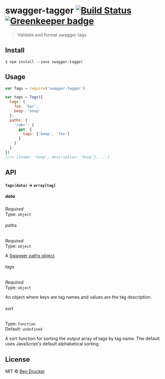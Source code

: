 # swagger-tagger [![Build Status](https://travis-ci.org/bendrucker/swagger-tagger.svg?branch=master)](https://travis-ci.org/bendrucker/swagger-tagger) [![Greenkeeper badge](https://badges.greenkeeper.io/bendrucker/swagger-tagger.svg)](https://greenkeeper.io/)

> Validate and format swagger tags


## Install

```
$ npm install --save swagger-tagger
```


## Usage

```js
var Tags = require('swagger-tagger')

var tags = Tags({
  tags: {
    foo: 'bar',
    beep: 'boop'
  },
  paths: {
    '/abc': {
      get: {
        tags: ['beep', 'foo']
      }
    }
  }
})
//=> [{name: 'beep', description: 'boop'}, ...]
```

## API

#### `Tags(data)` -> `array[tag]`

##### data

*Required*  
Type: `object`

###### paths

*Required*  
Type: `object`

A [Swagger paths object](https://github.com/OAI/OpenAPI-Specification/blob/master/versions/2.0.md#pathsObject).

###### tags

*Required*  
Type: `object`

An object where keys are tag names and values are the tag description.

###### sort

Type: `function`  
Default: `undefined`

A sort function for sorting the output array of tags by tag name. The default uses JavaScript's default alphabetical sorting.

## License

MIT © [Ben Drucker](http://bendrucker.me)
